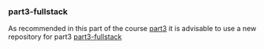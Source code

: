 
### part3-fullstack

As recommended in this part of the course [part3](https://fullstackopen.com/es/part3/node_js_y_express#ejercicios-3-1-3-6)  it is advisable to use a new repository for part3 [part3-fullstack](https://github.com/ocm128/part3-fullstack)
